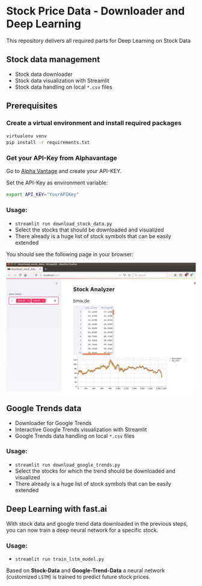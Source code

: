 # Stock Price Data - Downloader and Deep Learning

This repository delivers all required parts for Deep Learning on Stock Data

## Stock data management
* Stock data downloader
* Stock data visualization with Streamlit
* Stock data handling on local `*.csv` files

## Prerequisites

### Create a virtual environment and install required packages
```bash
virtualenv venv
pip install -r requirements.txt
```

### Get your API-Key from Alphavantage
Go to [Alpha Vantage](https://www.alphavantage.co/) and create your API-KEY.

Set the API-Key as environment variable:
```bash
export API_KEY="YourAPIKey"
```

### Usage:
* `streamlit run download_stock_data.py`
* Select the stocks that should be downloaded and visualized
* There already is a huge list of stock symbols that can be easily extended

You should see the following page in your browser:

![stock analyzer](./docs/stock_analyzer_1.JPG "Stock Analyzer UI")

## Google Trends data
* Downloader for Google Trends
* Interactive Google Trends visualization with Streamlit
* Google Trends data handling on local `*.csv` files

### Usage:
* `streamlit run download_google_trends.py`
* Select the stocks for which the trend should be downloaded and visualized
* There already is a huge list of stock symbols that can be easily extended

## Deep Learning with fast.ai
With stock data and google trend data downloaded in the previous steps, 
you can now train a deep neural network for a specific stock.

### Usage:
* `streamlit run train_lstm_model.py`

Based on **Stock-Data** and **Google-Trend-Data** a neural network 
(customized `LSTM`) is trained to predict future stock prices.
